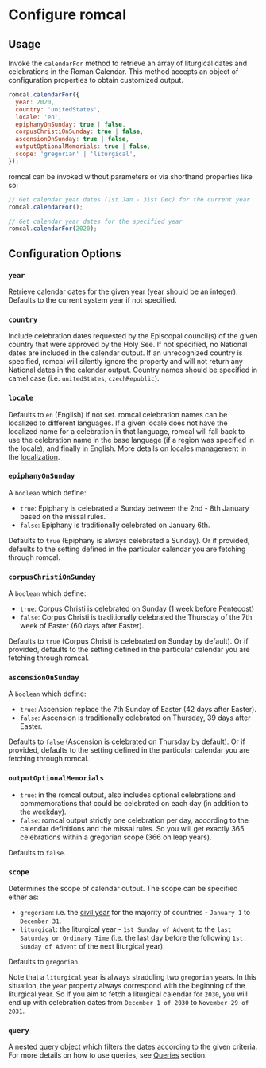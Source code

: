 # Configure romcal

## Usage

Invoke the `calendarFor` method to retrieve an array of liturgical dates and celebrations in the Roman Calendar.
This method accepts an object of configuration properties to obtain customized output.

```javascript
romcal.calendarFor({
  year: 2020,
  country: 'unitedStates',
  locale: 'en',
  epiphanyOnSunday: true | false,
  corpusChristiOnSunday: true | false,
  ascensionOnSunday: true | false,
  outputOptionalMemorials: true | false,
  scope: 'gregorian' | 'liturgical',
});
```

romcal can be invoked without parameters or via shorthand properties like so:

```javascript
// Get calendar year dates (1st Jan - 31st Dec) for the current year
romcal.calendarFor();

// Get calendar year dates for the specified year
romcal.calendarFor(2020);
```

## Configuration Options

### `year`

Retrieve calendar dates for the given year (year should be an integer).
Defaults to the current system year if not specified.

### `country`

Include celebration dates requested by the Episcopal council(s) of the given country that were approved by the Holy See.
If not specified, no National dates are included in the calendar output.
If an unrecognized country is specified, romcal will silently ignore the property and will not return any National dates in the calendar output.
Country names should be specified in camel case (i.e. `unitedStates`, `czechRepublic`).

### `locale`

Defaults to `en` (English) if not set.
romcal celebration names can be localized to different languages.
If a given locale does not have the localized name for a celebration in that language, romcal will fall back to use the celebration name in the base language (if a region was specified in the locale), and finally in English.
More details on locales management in the [localization](#localization).

### `epiphanyOnSunday`

A `boolean` which define:

- `true`: Epiphany is celebrated a Sunday between the 2nd - 8th January based on the missal rules.
- `false`: Epiphany is traditionally celebrated on January 6th.

Defaults to `true` (Epiphany is always celebrated a Sunday).
Or if provided, defaults to the setting defined in the particular calendar you are fetching through romcal.

### `corpusChristiOnSunday`

A `boolean` which define:

- `true`: Corpus Christi is celebrated on Sunday (1 week before Pentecost)
- `false`: Corpus Christi is traditionally celebrated the Thursday of the 7th week of Easter (60 days after Easter).

Defaults to `true` (Corpus Christi is celebrated on Sunday by default).
Or if provided, defaults to the setting defined in the particular calendar you are fetching through romcal.

### `ascensionOnSunday`

A `boolean` which define:

- `true`: Ascension replace the 7th Sunday of Easter (42 days after Easter).
- `false`: Ascension is traditionally celebrated on Thursday, 39 days after Easter.

Defaults to `false` (Ascension is celebrated on Thursday by default).
Or if provided, defaults to the setting defined in the particular calendar you are fetching through romcal.

### `outputOptionalMemorials`

- `true`: in the romcal output, also includes optional celebrations and commemorations that could be celebrated on each day (in addition to the weekday).
- `false`: romcal output strictly one celebration per day, according to the calendar definitions and the missal rules. So you will get exactly 365 celebrations within a gregorian scope (366 on leap years).

Defaults to `false`.

### `scope`

Determines the scope of calendar output. The scope can be specified either as:

- `gregorian`: i.e. the [civil year](https://en.wikipedia.org/wiki/Civil_calendar) for the majority of countries - `January 1` to `December 31`.
- `liturgical`: the liturgical year - `1st Sunday of Advent` to the `last Saturday or Ordinary Time` (i.e. the last day before the following `1st Sunday of Advent` of the next liturgical year).

Defaults to `gregorian`.

Note that a `liturgical` year is always straddling two `gregorian` years.
In this situation, the `year` property always correspond with the beginning of the liturgical year.
So if you aim to fetch a liturgical calendar for `2030`, you will end up with celebration dates from `December 1 of 2030` to `November 29 of 2031`.

### `query`

A nested query object which filters the dates according to the given criteria.
For more details on how to use queries, see [Queries](#queries) section.
